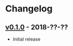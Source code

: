 # Changelog

## [v0.1.0](https://github.com/tshlabs/redeye/tree/0.1.0) - 2018-??-??
* Initial release
